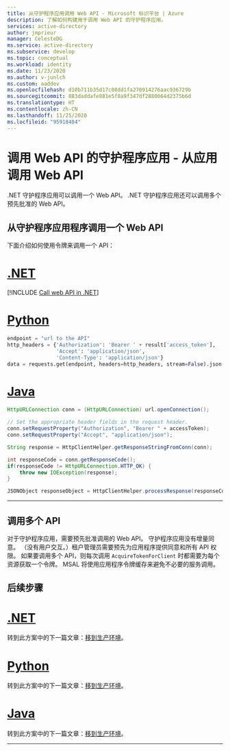 ```yaml
---
title: 从守护程序应用调用 Web API - Microsoft 标识平台 | Azure
description: 了解如何构建用于调用 Web API 的守护程序应用。
services: active-directory
author: jmprieur
manager: CelesteDG
ms.service: active-directory
ms.subservice: develop
ms.topic: conceptual
ms.workload: identity
ms.date: 11/23/2020
ms.author: v-junlch
ms.custom: aaddev
ms.openlocfilehash: d10b711b35d17c08dd1fa270914276aac936729b
ms.sourcegitcommit: 883daddafe881e5f8a9f347df2880064d2375b6d
ms.translationtype: HT
ms.contentlocale: zh-CN
ms.lasthandoff: 11/25/2020
ms.locfileid: "95918404"
---
```

# <a name="daemon-app-that-calls-web-apis---call-a-web-api-from-the-app"></a>调用 Web API 的守护程序应用 - 从应用调用 Web API

.NET 守护程序应用可以调用一个 Web API。 .NET 守护程序应用还可以调用多个预先批准的 Web API。

## <a name="calling-a-web-api-from-a-daemon-application"></a>从守护程序应用程序调用一个 Web API

下面介绍如何使用令牌来调用一个 API：

# <a name="net"></a>[.NET](#tab/dotnet)

[!INCLUDE [Call web API in .NET](../../../includes/active-directory-develop-scenarios-call-apis-dotnet.md)]

# <a name="python"></a>[Python](#tab/python)

```Python
endpoint = "url to the API"
http_headers = {'Authorization': 'Bearer ' + result['access_token'],
                'Accept': 'application/json',
                'Content-Type': 'application/json'}
data = requests.get(endpoint, headers=http_headers, stream=False).json()
```

# <a name="java"></a>[Java](#tab/java)

```Java
HttpURLConnection conn = (HttpURLConnection) url.openConnection();

// Set the appropriate header fields in the request header.
conn.setRequestProperty("Authorization", "Bearer " + accessToken);
conn.setRequestProperty("Accept", "application/json");

String response = HttpClientHelper.getResponseStringFromConn(conn);

int responseCode = conn.getResponseCode();
if(responseCode != HttpURLConnection.HTTP_OK) {
    throw new IOException(response);
}

JSONObject responseObject = HttpClientHelper.processResponse(responseCode, response);
```

---

## <a name="calling-several-apis"></a>调用多个 API

对于守护程序应用，需要预先批准调用的 Web API。 守护程序应用没有增量同意。 （没有用户交互。）租户管理员需要预先为应用程序提供同意和所有 API 权限。 如果要调用多个 API，则每次调用 `AcquireTokenForClient` 时都需要为每个资源获取一个令牌。 MSAL 将使用应用程序令牌缓存来避免不必要的服务调用。

## <a name="next-steps"></a>后续步骤

# <a name="net"></a>[.NET](#tab/dotnet)

转到此方案中的下一篇文章：[移到生产环境](./scenario-daemon-production.md?tabs=dotnet)。

# <a name="python"></a>[Python](#tab/python)

转到此方案中的下一篇文章：[移到生产环境](./scenario-daemon-production.md?tabs=python)。

# <a name="java"></a>[Java](#tab/java)

转到此方案中的下一篇文章：[移到生产环境](./scenario-daemon-production.md?tabs=java)。

---

